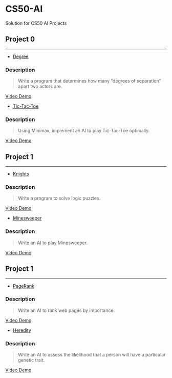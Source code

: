 # CS50-AI

Solution for CS50 AI Projects

## Project 0

---

- [Degree](https://cs50.harvard.edu/ai/2020/projects/0/degrees/)

### Description

> Write a program that determines how many “degrees of separation” apart two actors are.

[Video Demo](https://www.youtube.com/watch?v=_qgQlICwLtQ)

- [Tic-Tac-Toe](https://cs50.harvard.edu/ai/2020/projects/0/tictactoe/)

### Description

> Using Minimax, implement an AI to play Tic-Tac-Toe optimally.

[Video Demo](https://www.youtube.com/watch?v=XEAojT9M8eY)

## Project 1

---

- [Knights](https://cs50.harvard.edu/ai/2020/projects/1/knights/)

### Description

> Write a program to solve logic puzzles.

[Video Demo](https://www.youtube.com/watch?v=AImoOh0BRwk)

- [Minesweeper](https://cs50.harvard.edu/ai/2020/projects/1/minesweeper/)

### Description

> Write an AI to play Minesweeper.

[Video Demo](https://www.youtube.com/watch?v=9jPifwnKddc)

## Project 1

---

- [PageRank](https://cs50.harvard.edu/ai/2020/projects/2/pagerank/)

### Description

> Write an AI to rank web pages by importance.

[Video Demo](https://www.youtube.com/watch?v=RAYSn4cAMkA)

- [Heredity](https://cs50.harvard.edu/ai/2020/projects/2/heredity/)

### Description

> Write an AI to assess the likelihood that a person will have a particular genetic trait.

[Video Demo](https://www.youtube.com/watch?v=RAYSn4cAMkA)
